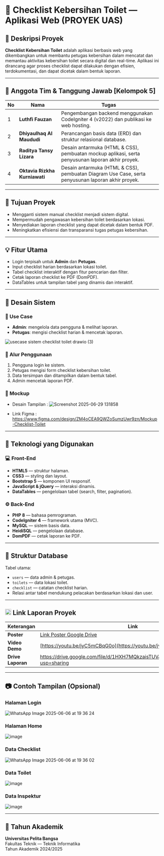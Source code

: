 # 🚻 Checklist Kebersihan Toilet — Aplikasi Web (PROYEK UAS)

## 📌 Deskripsi Proyek

**Checklist Kebersihan Toilet** adalah aplikasi berbasis web yang dikembangkan untuk membantu petugas kebersihan dalam mencatat dan memantau aktivitas kebersihan toilet secara digital dan real-time. Aplikasi ini dirancang agar proses checklist dapat dilakukan dengan efisien, terdokumentasi, dan dapat dicetak dalam bentuk laporan.

---

## 👥 Anggota Tim & Tanggung Jawab [Kelompok 5]

| No | Nama                           | Tugas                                                                 |
|----|--------------------------------|------------------------------------------------------------------------|
| 1  | **Luthfi Fauzan**              | Pengembangan backend menggunakan CodeIgniter 4 (v2022) dan publikasi ke web hosting.|
| 2  | **Dhiyaulhaq Al Maududi**      | Perancangan basis data (ERD) dan struktur relasional database.|
| 3  | **Raditya Tansy Lizara**       | Desain antarmuka (HTML & CSS), pembuatan mockup aplikasi, serta penyusunan laporan akhir proyek.|
| 4  | **Oktavia Rizkha Kurniawati**  | Desain antarmuka (HTML & CSS), pembuatan Diagram Use Case, serta penyusunan laporan akhir proyek.|

---

## 🎯 Tujuan Proyek

- Mengganti sistem manual checklist menjadi sistem digital.
- Mempermudah pengawasan kebersihan toilet berdasarkan lokasi.
- Menyediakan laporan checklist yang dapat dicetak dalam bentuk PDF.
- Meningkatkan efisiensi dan transparansi tugas petugas kebersihan.

---

## 💡 Fitur Utama

- Login terpisah untuk **Admin** dan **Petugas**.
- Input checklist harian berdasarkan lokasi toilet.
- Tabel checklist interaktif dengan fitur pencarian dan filter.
- Cetak laporan checklist ke PDF (DomPDF).
- DataTables untuk tampilan tabel yang dinamis dan interaktif.

---

## 🧩 Desain Sistem

### 👤 Use Case

- **Admin**: mengelola data pengguna & melihat laporan.
- **Petugas**: mengisi checklist harian & mencetak laporan.

![usecase sistem checklist toilet drawio (3)](https://github.com/user-attachments/assets/d4d8838f-c843-4736-ada5-b6f3fd39cbc0)


### 🔄 Alur Penggunaan

1. Pengguna login ke sistem.
2. Petugas mengisi form checklist kebersihan toilet.
3. Data tersimpan dan ditampilkan dalam bentuk tabel.
4. Admin mencetak laporan PDF.

### 🎨 Mockup

- Desain Tampilan :
  ![Screenshot 2025-06-29 131858](https://github.com/user-attachments/assets/8b135106-0a39-45e6-8eda-d368c87f8dca)

- Link Figma :
  https://www.figma.com/design/ZM4oCEA9QWZoSumzUwr9zn/Mockup-Checklist-Toilet
---

## 🧱 Teknologi yang Digunakan

### 💻 Front-End

- **HTML5** — struktur halaman.
- **CSS3** — styling dan layout.
- **Bootstrap 5** — komponen UI responsif.
- **JavaScript & jQuery** — interaksi dinamis.
- **DataTables** — pengelolaan tabel (search, filter, pagination).

### ⚙️ Back-End

- **PHP 8** — bahasa pemrograman.
- **CodeIgniter 4** — framework utama (MVC).
- **MySQL** — sistem basis data.
- **HeidiSQL** — pengelolaan database.
- **DomPDF** — cetak laporan ke PDF.

---

## 📂 Struktur Database

Tabel utama:

- `users` — data admin & petugas.
- `toilets` — data lokasi toilet.
- `checklist` — catatan checklist harian.
- Relasi antar tabel mendukung pelacakan berdasarkan lokasi dan user.

---

## <img src="img/google-drive.png" width=20> Link Laporan Proyek

| **Keterangan**                | **Link**                                              |
|------------------------------|----------------------------------------------------|
| **Poster**            |   [Link Poster Google Drive](https://drive.google.com/file/d/1LAr2ec6YrOxuGNU3YmMtm6AoMzlNkpYm/view?usp=sharing)        |
| **Video Demo**         | [https://youtu.be/jyC5mCBqG0o](https://youtu.be/jyC5mCBqG0o)  |
| **Drive Laporan**       |      https://drive.google.com/file/d/1HXH7MQkzaisTUVJyOtMvuCIPOARYARl-/view?usp=sharing    |

---

## 📷 Contoh Tampilan (Opsional)

### Halaman Login
![WhatsApp Image 2025-06-06 at 19 36 24](https://github.com/user-attachments/assets/dbe0ba54-3047-473d-9f5c-5945d4e9f9f9)

### Halaman Home
![image](https://github.com/user-attachments/assets/11d97eb0-3501-45c2-a519-c71638d3d0fb)

### Data Checklist
![WhatsApp Image 2025-06-06 at 19 36 02](https://github.com/user-attachments/assets/9768d8f5-c848-4ccc-8ffe-ff06cd600941)

### Data Toilet
![image](https://github.com/user-attachments/assets/b4006391-b6f0-47d8-b96f-6ad313e6f641)

### Data Inspektur
![image](https://github.com/user-attachments/assets/aa76c7f1-9feb-4c32-bf79-fa1dde6b80d4)

---

## 📅 Tahun Akademik

**Universitas Pelita Bangsa**  
Fakultas Teknik — Teknik Informatika  
Tahun Akademik 2024/2025  
